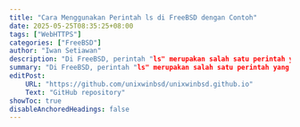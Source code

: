```yaml
---
title: "Cara Menggunakan Perintah ls di FreeBSD dengan Contoh"
date: 2025-05-25T08:35:25+08:00
tags: ["WebHTTPS"]
categories: ["FreeBSD"]
author: "Iwan Setiawan"
description: "Di FreeBSD, perintah "ls" merupakan salah satu perintah yang paling umum digunakan. Perintah ini digunakan untuk menampilkan daftar file dan subdirektori di direktori saat ini. Jika Anda baru menggunakan baris perintah, perintah pertama yang harus Anda pelajari mungkin adalah ls. Perintah ini dapat digunakan oleh pengguna biasa maupun administrator sistem."
summary: "Di FreeBSD, perintah "ls" merupakan salah satu perintah yang paling umum digunakan. Perintah ini digunakan untuk menampilkan daftar file dan subdirektori di direktori saat ini. Jika Anda baru menggunakan baris perintah, perintah pertama yang harus Anda pelajari mungkin adalah ls. Perintah ini dapat digunakan oleh pengguna biasa maupun administrator sistem."
editPost:
    URL: "https://github.com/unixwinbsd/unixwinbsd.github.io"
    Text: "GitHub repository"
showToc: true
disableAnchoredHeadings: false
---
```

